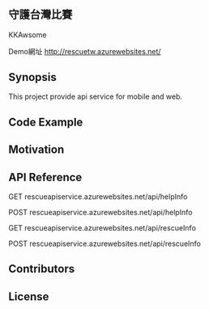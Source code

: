 #
## 守護台灣比賽

KKAwsome

Demo網址 http://rescuetw.azurewebsites.net/



## Synopsis
This project provide api service for mobile and web.



## Code Example

## Motivation

## API Reference
GET rescueapiservice.azurewebsites.net/api/helpInfo

POST rescueapiservice.azurewebsites.net/api/helpInfo

GET rescueapiservice.azurewebsites.net/api/rescueInfo

POST rescueapiservice.azurewebsites.net/api/rescueInfo

## Contributors

## License

